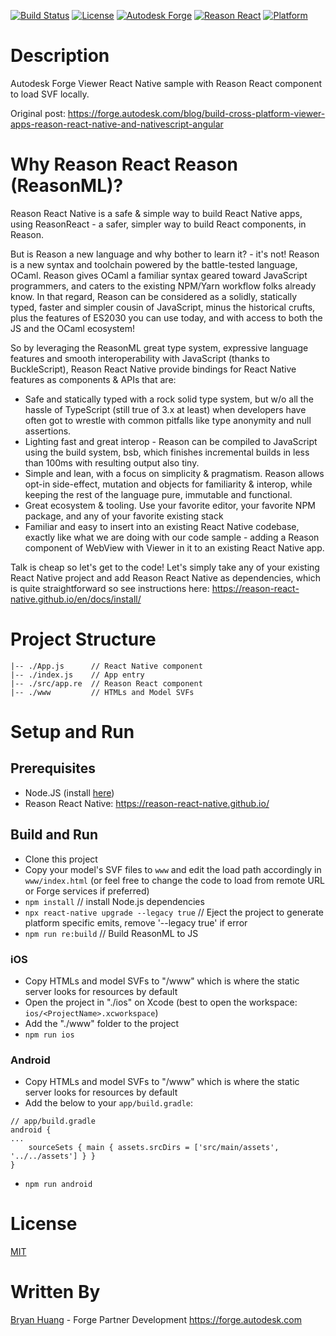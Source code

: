 [![Build Status](https://travis-ci.org/dukedhx/viewer-reason-react-native.svg?branch=master)](https://travis-ci.org/dukedhx/viewer-reason-react-native)
[![License](http://img.shields.io/:license-mit-blue.svg)](http://opensource.org/licenses/MIT)
[![Autodesk Forge](https://img.shields.io/badge/Autodesk-Forge-orange.svg)](https://forge.autodesk.com/)
[![Reason React](https://img.shields.io/badge/Reason-React-Native-blue.svg)](https://reason-react-native.github.io/)
[![Platform](https://img.shields.io/badge/Platform-iOS|Android-green.svg)](https://forge.autodesk.com/)

# Description

Autodesk Forge Viewer React Native sample with Reason React component to load SVF locally.

Original post: https://forge.autodesk.com/blog/build-cross-platform-viewer-apps-reason-react-native-and-nativescript-angular

# Why Reason React Reason (ReasonML)?

Reason React Native is a safe & simple way to build React Native apps, using ReasonReact - a safer, simpler way to build React components, in Reason.

But is Reason a new language and why bother to learn it? - it's not! Reason is a new syntax and toolchain powered by the battle-tested language, OCaml. Reason gives OCaml a familiar syntax geared toward JavaScript programmers, and caters to the existing NPM/Yarn workflow folks already know. In that regard, Reason can be considered as a solidly, statically typed, faster and simpler cousin of JavaScript, minus the historical crufts, plus the features of ES2030 you can use today, and with access to both the JS and the OCaml ecosystem!

So by leveraging the ReasonML great type system, expressive language features and smooth interoperability with JavaScript (thanks to BuckleScript), Reason React Native provide bindings for React Native features as components & APIs that are:

- Safe and statically typed with a rock solid type system, but w/o all the hassle of TypeScript (still true of 3.x at least) when developers have often got to wrestle with common pitfalls like type anonymity and null assertions.
- Lighting fast and great interop - Reason can be compiled to JavaScript using the build system, bsb, which finishes incremental builds in less than 100ms with resulting output also tiny.
- Simple and lean, with a focus on simplicity & pragmatism. Reason allows opt-in side-effect, mutation and objects for familiarity & interop, while keeping the rest of the language pure, immutable and functional.
- Great ecosystem & tooling. Use your favorite editor, your favorite NPM package, and any of your favorite existing stack
- Familiar and easy to insert into an existing React Native codebase, exactly like what we are doing with our code sample - adding a Reason component of WebView with Viewer in it to an existing React Native app.

Talk is cheap so let's get to the code! Let's simply take any of your existing React Native project and add Reason React Native as dependencies, which is quite straightforward so see instructions here: https://reason-react-native.github.io/en/docs/install/

# Project Structure

```
|-- ./App.js      // React Native component
|-- ./index.js    // App entry
|-- ./src/app.re  // Reason React component
|-- ./www         // HTMLs and Model SVFs
```

# Setup and Run

## Prerequisites
- Node.JS (install [here](https://nodejs.org/en/download/))
- Reason React Native: https://reason-react-native.github.io/

## Build and Run

- Clone this project
- Copy your model's SVF files to `www` and edit the load path accordingly in `www/index.html` (or feel free to change the code to load from remote URL or Forge services if preferred)
- `npm install` // install Node.js dependencies
- `npx react-native upgrade --legacy true` // Eject the project to generate platform specific emits, remove '--legacy true' if error
- `npm run re:build`  // Build ReasonML to JS

### iOS

- Copy HTMLs and model SVFs to "/www" which is where the static server looks for resources by default 
- Open the project in "./ios" on Xcode (best to open the workspace: `ios/<ProjectName>.xcworkspace`)
- Add the "./www" folder to the project
- `npm run ios`

### Android

- Copy HTMLs and model SVFs to "/www" which is where the static server looks for resources by default 
- Add the below to your `app/build.gradle`:
```
// app/build.gradle
android {
...
    sourceSets { main { assets.srcDirs = ['src/main/assets', '../../assets'] } }
}
```
- `npm run android`

# License

[MIT](http://opensource.org/licenses/MIT)

# Written By

[Bryan Huang](https://www.linkedin.com/in/bryan-huang-1447b862) - Forge Partner Development https://forge.autodesk.com
